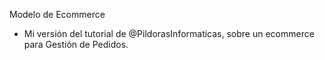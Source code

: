 Modelo de Ecommerce

- Mi versión del tutorial de @PildorasInformaticas, sobre un ecommerce para Gestión de Pedidos.



